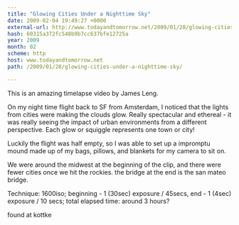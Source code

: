 ```yaml
---
title: "Glowing Cities Under a Nighttime Sky"
date: 2009-02-04 19:49:27 +0000
external-url: http://www.todayandtomorrow.net/2009/01/28/glowing-cities-under-a-nighttime-sky/
hash: 60315a372fc548b9b7cc637bfe12725a
year: 2009
month: 02
scheme: http
host: www.todayandtomorrow.net
path: /2009/01/28/glowing-cities-under-a-nighttime-sky/

---
```


This is an amazing timelapse video by James Leng.

On my night time flight back to SF from Amsterdam, I noticed that the lights from cities were making the clouds glow. Really spectacular and ethereal - it was really seeing the impact of urban environments from a different perspective. Each glow or squiggle represents one town or city!

Luckily the flight was half empty, so I was able to set up a impromptu mound made up of my bags, pillows, and blankets for my camera to sit on.

We were around the midwest at the beginning of the clip, and there were fewer cities once we hit the rockies. the bridge at the end is the san mateo bridge.

Technique: 1600iso; beginning - 1 (30sec) exposure / 45secs, end - 1 (4sec) exposure / 10 secs; total elapsed time: around 3 hours?



found at kottke

